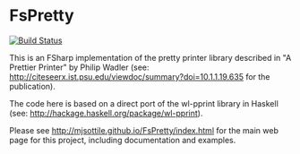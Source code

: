 # FsPretty

[![Build Status](https://travis-ci.org/mjsottile/FsPretty.svg?branch=master)](https://travis-ci.org/mjsottile/FsPretty)

This is an FSharp implementation of the pretty printer library
described in "A Prettier Printer" by Philip Wadler (see:
http://citeseerx.ist.psu.edu/viewdoc/summary?doi=10.1.1.19.635 for the
publication).

The code here is based on a direct port of the wl-pprint library in
Haskell (see: http://hackage.haskell.org/package/wl-pprint).

Please see http://mjsottile.github.io/FsPretty/index.html for the main
web page for this project, including documentation and examples.
